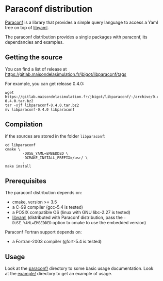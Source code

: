 # Paraconf distribution

[Paraconf](paraconf/) is a library that provides a simple query language to
access a Yaml tree on top of [libyaml](https://pyyaml.org/wiki/LibYAML).

The paraconf distribution provides a single packages with paraconf, its
dependancies and examples.

## Getting the source

You can find a list of release at 
https://gitlab.maisondelasimulation.fr/jbigot/libparaconf/tags

For example, you can get release 0.4.0:
```
wget https://gitlab.maisondelasimulation.fr/jbigot/libparaconf/-/archive/0.4.0/libparaconf-0.4.0.tar.bz2
tar -xjf libparaconf-0.4.0.tar.bz2
mv libparaconf-0.4.0 libparaconf
```


## Compilation

if the sources are stored in the folder `libparaconf`:
```
cd libparaconf
cmake \
        -DUSE_YAML=EMBEDDED \
        -DCMAKE_INSTALL_PREFIX=/usr/ \
        .
make install
```

## Prerequisites

The paraconf distribution depends on:
  * cmake, version >= 3.5
  * a C-99 compiler (gcc-5.4 is tested)
  * a POSIX compatible OS (linux with GNU libc-2.27 is tested)
  * [libyaml](https://pyyaml.org/wiki/LibYAML) (distributed with Paraconf
    distribution, pass the `-DUSE_YAML=EMBEDDED` option to cmake to use the
    embedded version)

Paraconf Fortran support depends on:
  * a Fortran-2003 compiler (gfort-5.4 is tested)

## Usage

Look at the [paraconf/](paraconf/) directory to some basic usage documentation.
Look at the [example/](example/) directory to get an example of usage.
